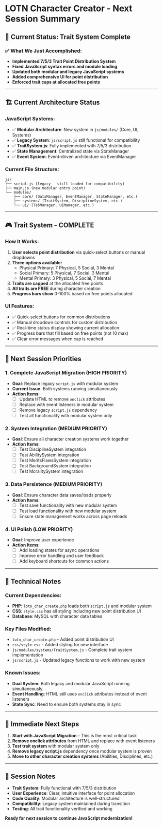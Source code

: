 # LOTN Character Creator - Next Session Summary

## 🎯 **Current Status: Trait System Complete**

### **✅ What We Just Accomplished:**
- **Implemented 7/5/3 Trait Point Distribution System**
- **Fixed JavaScript syntax errors and module loading**
- **Updated both modular and legacy JavaScript systems**
- **Added comprehensive UI for point distribution**
- **Enforced trait caps at allocated free points**

---

## 🏗️ **Current Architecture Status**

### **JavaScript Systems:**
- ✅ **Modular Architecture**: New system in `js/modules/` (Core, UI, Systems)
- ✅ **Legacy System**: `js/script.js` still functional for compatibility
- ✅ **TraitSystem.js**: Fully implemented with 7/5/3 distribution
- ✅ **State Management**: Centralized state via StateManager
- ✅ **Event System**: Event-driven architecture via EventManager

### **Current File Structure:**
```
js/
├── script.js (legacy - still loaded for compatibility)
├── main.js (new modular entry point)
└── modules/
    ├── core/ (DataManager, EventManager, StateManager, etc.)
    ├── systems/ (TraitSystem, DisciplineSystem, etc.)
    └── ui/ (TabManager, UIManager, etc.)
```

---

## 🎮 **Trait System - COMPLETE**

### **How It Works:**
1. **User selects point distribution** via quick-select buttons or manual dropdowns
2. **Three options available:**
   - Physical Primary: 7 Physical, 5 Social, 3 Mental
   - Social Primary: 5 Physical, 7 Social, 3 Mental  
   - Mental Primary: 3 Physical, 5 Social, 7 Mental
3. **Traits are capped** at the allocated free points
4. **All traits are FREE** during character creation
5. **Progress bars show** 0-100% based on free points allocated

### **UI Features:**
- ✅ Quick-select buttons for common distributions
- ✅ Manual dropdown controls for custom distribution
- ✅ Real-time status display showing current allocation
- ✅ Progress bars that fill based on free points (not 10 max)
- ✅ Clear error messages when cap is reached

---

## 🚀 **Next Session Priorities**

### **1. Complete JavaScript Migration (HIGH PRIORITY)**
- **Goal**: Replace legacy `script.js` with modular system
- **Current Issue**: Both systems running simultaneously
- **Action Items**:
  - [ ] Update HTML to remove `onclick` attributes
  - [ ] Replace with event listeners in modular system
  - [ ] Remove legacy `script.js` dependency
  - [ ] Test all functionality with modular system only

### **2. System Integration (MEDIUM PRIORITY)**
- **Goal**: Ensure all character creation systems work together
- **Action Items**:
  - [ ] Test DisciplineSystem integration
  - [ ] Test AbilitySystem integration
  - [ ] Test MeritsFlawsSystem integration
  - [ ] Test BackgroundSystem integration
  - [ ] Test MoralitySystem integration

### **3. Data Persistence (MEDIUM PRIORITY)**
- **Goal**: Ensure character data saves/loads properly
- **Action Items**:
  - [ ] Test save functionality with new modular system
  - [ ] Test load functionality with new modular system
  - [ ] Ensure state management works across page reloads

### **4. UI Polish (LOW PRIORITY)**
- **Goal**: Improve user experience
- **Action Items**:
  - [ ] Add loading states for async operations
  - [ ] Improve error handling and user feedback
  - [ ] Add keyboard shortcuts for common actions

---

## 🔧 **Technical Notes**

### **Current Dependencies:**
- **PHP**: `lotn_char_create.php` loads both `script.js` and modular system
- **CSS**: `style.css` has all styling including new point distribution UI
- **Database**: MySQL with character data tables

### **Key Files Modified:**
- `lotn_char_create.php` - Added point distribution UI
- `css/style.css` - Added styling for new interface
- `js/modules/systems/TraitSystem.js` - Complete trait system implementation
- `js/script.js` - Updated legacy functions to work with new system

### **Known Issues:**
- **Dual System**: Both legacy and modular JavaScript running simultaneously
- **Event Handling**: HTML still uses `onclick` attributes instead of event listeners
- **State Sync**: Need to ensure both systems stay in sync

---

## 🎯 **Immediate Next Steps**

1. **Start with JavaScript Migration** - This is the most critical task
2. **Remove onclick attributes** from HTML and replace with event listeners
3. **Test trait system** with modular system only
4. **Remove legacy script.js** dependency once modular system is proven
5. **Move to other character creation systems** (Abilities, Disciplines, etc.)

---

## 📝 **Session Notes**

- **Trait System**: Fully functional with 7/5/3 distribution
- **User Experience**: Clear, intuitive interface for point allocation
- **Code Quality**: Modular architecture is well-structured
- **Compatibility**: Legacy system maintained during transition
- **Testing**: All trait functionality verified and working

**Ready for next session to continue JavaScript modernization!**